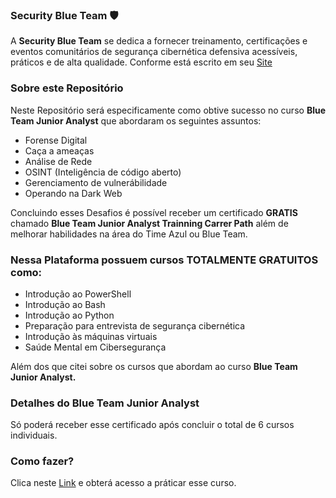 ### Security Blue Team 🛡️
A **Security Blue Team** se dedica a fornecer treinamento, certificações e eventos comunitários de segurança cibernética defensiva acessíveis, práticos e de alta qualidade. Conforme está escrito em seu [Site](https://www.securityblue.team/about/)
### Sobre este Repositório
Neste Repositório será especificamente como obtive sucesso no curso **Blue Team Junior Analyst** que abordaram os seguintes assuntos:
- Forense Digital
- Caça a ameaças
- Análise de Rede
- OSINT (Inteligência de código aberto)
- Gerenciamento de vulnerábilidade
- Operando na Dark Web

Concluindo esses Desafios é possível receber um certificado **GRATIS** chamado **Blue Team Junior Analyst Trainning Carrer Path** além de melhorar habilidades na área do Time Azul ou Blue Team.
### Nessa Plataforma possuem cursos TOTALMENTE GRATUITOS como:
- Introdução ao PowerShell
- Introdução ao Bash
- Introdução ao Python
- Preparação para entrevista de segurança cibernética
- Introdução às máquinas virtuais
- Saúde Mental em Cibersegurança

Além dos que citei sobre os cursos que abordam ao curso **Blue Team Junior Analyst.**
### Detalhes do Blue Team Junior Analyst
Só poderá receber esse certificado após concluir o total de 6 cursos individuais.
### Como fazer?
 Clica neste [Link](https://elearning.securityblue.team/home/courses/free-courses) e obterá acesso a práticar esse curso.


